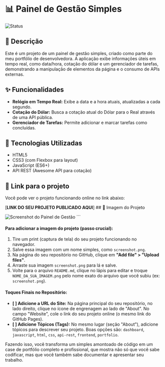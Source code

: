# 📊 Painel de Gestão Simples

![Status](https://img.shields.io/badge/status-concluído-brightgreen)

## 📝 Descrição

Este é um projeto de um painel de gestão simples, criado como parte do meu portfólio de desenvolvedora. A aplicação exibe informações úteis em tempo real, como data/hora, cotação do dólar e um gerenciador de tarefas, demonstrando a manipulação de elementos da página e o consumo de APIs externas.

## ✨ Funcionalidades

* **Relógio em Tempo Real:** Exibe a data e a hora atuais, atualizadas a cada segundo.
* **Cotação do Dólar:** Busca a cotação atual do Dólar para o Real através de uma API pública.
* **Gerenciador de Tarefas:** Permite adicionar e marcar tarefas como concluídas.

## 🚀 Tecnologias Utilizadas

* HTML5
* CSS3 (com Flexbox para layout)
* JavaScript (ES6+)
* API REST (Awesome API para cotação)

## 🔗 Link para o projeto

Você pode ver o projeto funcionando online no link abaixo:

[**LINK DO SEU PROJETO PUBLICADO AQUI**] ## 📸 Imagem do Projeto

![Screenshot do Painel de Gestão](NOME_DA_SUA_IMAGEM.png) ```

#### **Para adicionar a imagem do projeto (passo crucial):**

1.  Tire um print (captura de tela) do seu projeto funcionando no navegador.
2.  Salve essa imagem com um nome simples, como `screenshot.png`.
3.  Na página do seu repositório no GitHub, clique em **"Add file" > "Upload files"**.
4.  Arraste sua imagem `screenshot.png` para lá e salve.
5.  Volte para o arquivo `README.md`, clique no lápis para editar e troque `NOME_DA_SUA_IMAGEM.png` pelo nome exato do arquivo que você subiu (ex: `screenshot.png`).

#### **Toques Finais no Repositório:**

* **[ ] Adicione a URL do Site:** Na página principal do seu repositório, no lado direito, clique no ícone de engrenagem ao lado de "About". No campo "Website", cole o link do seu projeto online (o mesmo link do GitHub Pages).
* **[ ] Adicione Tópicos (Tags):** No mesmo lugar (seção "About"), adicione tópicos para descrever seu projeto. Boas opções são: `dashboard`, `javascript`, `html`, `css`, `api-rest`, `frontend`, `portfolio`.

Fazendo isso, você transforma um simples amontoado de código em um case de portfólio completo e profissional, que mostra não só que você sabe codificar, mas que você também sabe documentar e apresentar seu trabalho.
